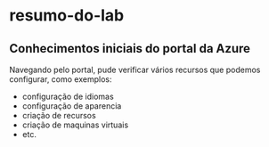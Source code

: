 # resumo-do-lab
## Conhecimentos iniciais do portal da Azure
Navegando pelo portal, pude verificar vários recursos que podemos configurar, como exemplos:

- configuração de idiomas
- configuração de aparencia
- criação de recursos
- criação de maquinas virtuais
- etc.
